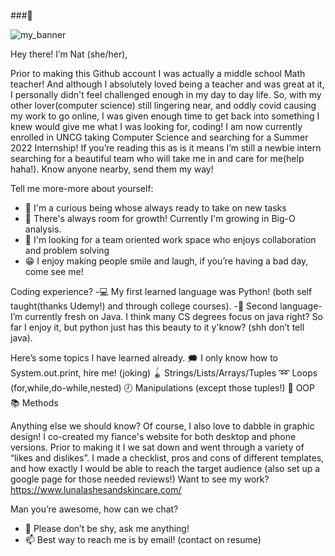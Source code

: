 ###👋

![my_banner](https://user-images.githubusercontent.com/73663469/153781355-fbe0bd92-0643-42ef-b9a8-0c5dc6ccffaf.jpg)

Hey there! I’m Nat (she/her),

Prior to making this Github account I was actually a middle school Math teacher! And although I absolutely loved being a teacher and was great at it, I personally didn't feel challenged enough in my day to day life. So, with my other lover(computer science) still lingering near, and oddly covid causing my work to go online, I was given enough time to get back into something I knew would give me what I was looking for, coding! I am now currently enrolled in UNCG taking Computer Science and searching for a Summer 2022 Internship! If you’re reading this as is it means I’m still a newbie intern searching for a beautiful team who will take me in and care for me(help haha!). Know anyone nearby, send them my way!  

Tell me more-more about yourself:
- 🔭 I'm a curious being whose always ready to take on new tasks
- 🌱 There's always room for growth! Currently I'm growing in Big-O analysis.
- 👯 I'm looking for a team oriented work space who enjoys collaboration and  problem solving 
- 😁 I enjoy making people smile and laugh, if you’re having a bad day, come see me! 

Coding experience?
-💻 My first learned language was Python! (both self taught(thanks Udemy!) and through college courses).
-🏫 Second language- I’m currently fresh on Java. I think many CS degrees focus on java right? So far I enjoy it, but python just has this beauty to it y'know? (shh don’t tell java).

Here’s some topics I have learned already.
🗯 I only know how to System.out.print, hire me! (joking) 
🪀 Strings/Lists/Arrays/Tuples
➿ Loops (for,while,do-while,nested)
🕗 Manipulations (except those tuples!)
🚗 OOP 
📚 Methods

Anything else we should know?
Of course, I also love to dabble in graphic design! I co-created my fiance's website for both desktop and phone versions. Prior to making it I we sat down and went through a variety of “likes and dislikes”. I made a checklist, pros and cons of different templates, and how exactly I would be able to reach the target audience (also set up a google page for those needed reviews!) Want to see my work? https://www.lunalashesandskincare.com/

Man you’re awesome, how can we chat? 
- 💬 Please don’t be shy, ask me anything!
- 📫 Best way to reach me is by email! (contact on resume) 


